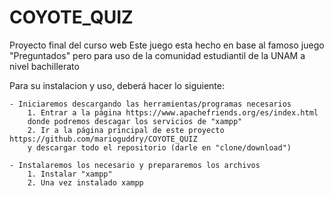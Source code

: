 # COYOTE_QUIZ
Proyecto final del curso web
Este juego esta hecho en base al famoso juego "Preguntados" pero para 
uso de la comunidad estudiantil de la UNAM a nivel bachillerato

Para su instalacion y uso, deberá hacer lo siguiente: 

	- Iniciaremos descargando las herramientas/programas necesarios
		1. Entrar a la página https://www.apachefriends.org/es/index.html 
		donde podremos descagar los servicios de "xampp"
		2. Ir a la página principal de este proyecto https://github.com/marioguddry/COYOTE_QUIZ 
		y descargar todo el repositorio (darle en "clone/download")
	
	- Instalaremos los necesario y prepararemos los archivos
		1. Instalar "xampp"
		2. Una vez instalado xampp 
